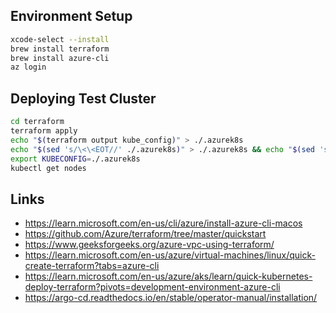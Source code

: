 ## Environment Setup

```sh
xcode-select --install
brew install terraform
brew install azure-cli
az login
```

## Deploying Test Cluster

```sh
cd terraform
terraform apply
echo "$(terraform output kube_config)" > ./.azurek8s
echo "$(sed 's/\<\<EOT//' ./.azurek8s)" > ./.azurek8s && echo "$(sed 's/EOT//' ./.azurek8s)" > ./.azurek8s
export KUBECONFIG=./.azurek8s
kubectl get nodes
```

## Links

* https://learn.microsoft.com/en-us/cli/azure/install-azure-cli-macos
* https://github.com/Azure/terraform/tree/master/quickstart
* https://www.geeksforgeeks.org/azure-vpc-using-terraform/
* https://learn.microsoft.com/en-us/azure/virtual-machines/linux/quick-create-terraform?tabs=azure-cli
* https://learn.microsoft.com/en-us/azure/aks/learn/quick-kubernetes-deploy-terraform?pivots=development-environment-azure-cli
* https://argo-cd.readthedocs.io/en/stable/operator-manual/installation/

